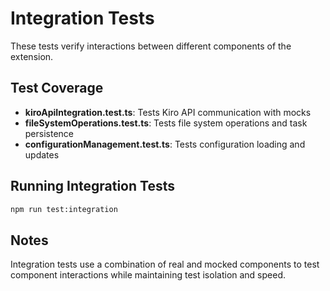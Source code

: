 # Integration Tests

These tests verify interactions between different components of the extension.

## Test Coverage

- **kiroApiIntegration.test.ts**: Tests Kiro API communication with mocks
- **fileSystemOperations.test.ts**: Tests file system operations and task persistence
- **configurationManagement.test.ts**: Tests configuration loading and updates

## Running Integration Tests

```bash
npm run test:integration
```

## Notes

Integration tests use a combination of real and mocked components to test component interactions while maintaining test isolation and speed.
